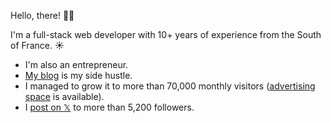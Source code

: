 Hello, there! 👋🏻

I'm a full-stack web developer with 10+ years of experience from the South of France. ☀️

- I'm also an entrepreneur.
- [My blog](https://benjamincrozat.com) is my side hustle.
- I managed to grow it to more than 70,000 monthly visitors ([advertising space](https://benjamincrozat.com/media-kit) is available).
- I [post on 𝕏](https://twitter.com/benjamincrozat) to more than 5,200 followers.
